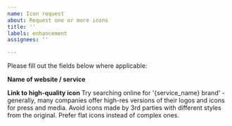 ```yaml
---
name: Icon request
about: Request one or more icons
title: ''
labels: enhancement
assignees: ''

---
```


Please fill out the fields below where applicable:

**Name of website / service**

**Link to high-quality icon**
Try searching online for '{service_name} brand' - generally, many companies offer high-res versions of their logos and icons for press and media. Avoid icons made by 3rd parties with different styles from the original. Prefer flat icons instead of complex ones.
